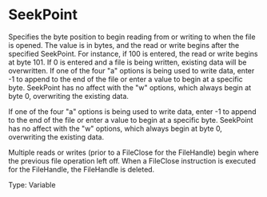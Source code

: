 # SeekPoint

Specifies the byte position to begin reading from or writing to when the file is opened. The value is in bytes, and the read or write begins after the specified SeekPoint. For instance, if 100 is entered, the read or write begins at byte 101. If 0 is entered and a file is being written, existing data will be overwritten. If one of the four "a" options is being used to write data, enter -1 to append to the end of the file or enter a value to begin at a specific byte. SeekPoint has no affect with the "w" options, which always begin at byte 0, overwriting the existing data.

If one of the four "a" options is being used to write data, enter -1 to append to the end of the file or enter a value to begin at a specific byte. SeekPoint has no affect with the "w" options, which always begin at byte 0, overwriting the existing data.

Multiple reads or writes (prior to a FileClose for the FileHandle) begin where the previous file operation left off. When a FileClose instruction is executed for the FileHandle, the FileHandle is deleted.

Type: Variable
